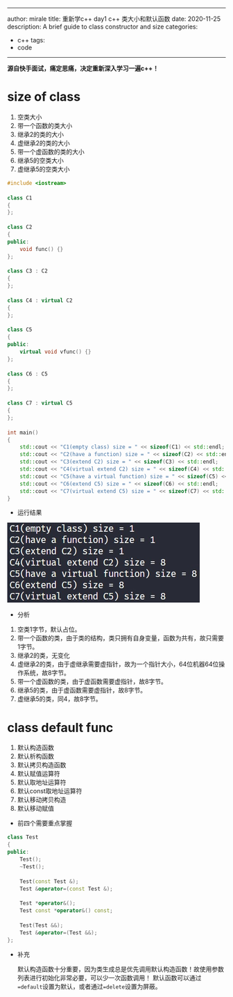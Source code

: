 ---
author: mirale
title: 重新学c++ day1 c++ 类大小和默认函数
date: 2020-11-25
description: A brief guide to class constructor and size
categories:
  - c++
tags:
  - code
---

**源自快手面试，痛定思痛，决定重新深入学习一遍c++！**

# size of class

1. 空类大小
2. 带一个函数的类大小
3. 继承2的类的大小
4. 虚继承2的类的大小
5. 带一个虚函数的类的大小
6. 继承5的空类大小
7. 虚继承5的空类大小

```cpp
#include <iostream>

class C1
{
};

class C2
{
public:
    void func() {}
};

class C3 : C2
{
};

class C4 : virtual C2
{
};

class C5
{
public:
    virtual void vfunc() {}
};

class C6 : C5
{
};

class C7 : virtual C5
{
};

int main()
{
    std::cout << "C1(empty class) size = " << sizeof(C1) << std::endl;
    std::cout << "C2(have a function) size = " << sizeof(C2) << std::endl;
    std::cout << "C3(extend C2) size = " << sizeof(C3) << std::endl;
    std::cout << "C4(virtual extend C2) size = " << sizeof(C4) << std::endl;
    std::cout << "C5(have a virtual function) size = " << sizeof(C5) << std::endl;
    std::cout << "C6(extend C5) size = " << sizeof(C6) << std::endl;
    std::cout << "C7(virtual extend C5) size = " << sizeof(C7) << std::endl;
}
```

- 运行结果

![avatar](run1.jpg)

- 分析

1. 空类1字节，默认占位。
2. 带一个函数的类，由于类的结构，类只拥有自身变量，函数为共有，故只需要1字节。
3. 继承2的类，无变化
4. 虚继承2的类，由于虚继承需要虚指针，故为一个指针大小，64位机器64位操作系统，故8字节。
5. 带一个虚函数的类，由于虚函数需要虚指针，故8字节。
6. 继承5的类，由于虚函数需要虚指针，故8字节。
7. 虚继承5的类，同4，故8字节。

# class default func

1. 默认构造函数
2. 默认析构函数
3. 默认拷贝构造函数
4. 默认赋值运算符
5. 默认取地址运算符
6. 默认const取地址运算符
7. 默认移动拷贝构造
8. 默认移动赋值

- 前四个需要重点掌握

```cpp
class Test
{
public:
    Test();
    ~Test();

    Test(const Test &);
    Test &operator=(const Test &);

    Test *operator&();
    Test const *operator&() const;

    Test(Test &&);
    Test &operator=(Test &&);
};
```

- 补充

    默认构造函数十分重要，因为类生成总是优先调用默认构造函数！故使用参数列表进行初始化非常必要，可以少一次函数调用！
    默认函数可以通过`=default`设置为默认，或者通过`=delete`设置为屏蔽。
